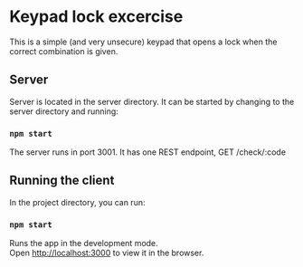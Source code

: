 # Keypad lock excercise

This is a simple (and very unsecure) keypad that opens a lock when the correct combination is given.

## Server

Server is located in the server directory. It can be started by changing to the server directory and running:

### `npm start`

The server runs in port 3001. It has one REST endpoint, GET /check/:code

## Running the client

In the project directory, you can run:

### `npm start`

Runs the app in the development mode.\
Open [http://localhost:3000](http://localhost:3000) to view it in the browser.

